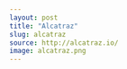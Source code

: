 ```yaml
---
layout: post
title: "Alcatraz"
slug: alcatraz
source: http://alcatraz.io/
image: alcatraz.png
---
```


